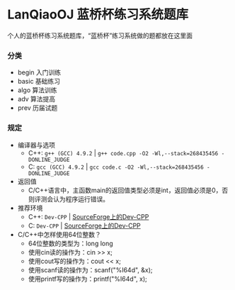 # LanQiaoOJ 蓝桥杯练习系统题库

个人的蓝桥杯练习系统题库，“蓝桥杯”练习系统做的题都放在这里面


### 分类
  * begin 入门训练
  * basic 基础练习
  * algo 算法训练
  * adv 算法提高
  * prev 历届试题

### 规定
  * 编译器与选项
    * C++: `g++ (GCC) 4.9.2` | `g++ code.cpp -O2 -Wl,--stack=268435456 -DONLINE_JUDGE`
    * C: `gcc (GCC) 4.9.2` | `gcc code.c -O2 -Wl,--stack=268435456 -DONLINE_JUDGE`
  * 返回值
    * C/C++语言中，主函数main的返回值类型必须是int，返回值必须是0，否则评测会认为程序运行错误。
  * 推荐环境
    * C++: `Dev-CPP` | [SourceForge上的Dev-CPP](http://sourceforge.net/projects/orwelldevcpp/)
    * C: `Dev-CPP` | [SourceForge上的Dev-CPP](http://sourceforge.net/projects/orwelldevcpp/)
  * C/C++中怎样使用64位整数？
    * 64位整数的类型为：long long
    * 使用cin读的操作为：cin >> x;
    * 使用cout写的操作为：cout << x;
    * 使用scanf读的操作为：scanf("%I64d", &x);
    * 使用printf写的操作为：printf("%I64d", x);
